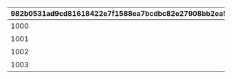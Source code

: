 |982b0531ad9cd81618422e7f1588ea7bcdbc82e27908bb2ea5f3b70542f2b2a9|bac1173d3256bf856716129b3e9c52416df62dc738afebd4c2f95b082d6b40a2|
| --- | --- |
|1000|共通|
|1001|阶段1|
|1002|阶段2|
|1003|阶段3|
